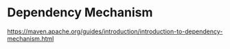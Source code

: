 # Dependency Mechanism

https://maven.apache.org/guides/introduction/introduction-to-dependency-mechanism.html
